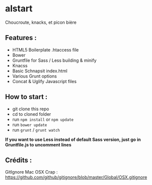 # alstart
Choucroute, knacks, et picon bière

## Features :
- HTML5 Boilerplate .htaccess file
- Bower
- Gruntfile for Sass / Less building & minify
- Knacss
- Basic Schnapsit index.html
- Various Grunt options
- Concat & Uglify Javascript files

## How to start :
- git clone this repo
- cd to cloned folder
- run `npm install` or `npm update`
- run `bower update`
- run `grunt` / `grunt watch`

**If you want to use Less instead of default Sass version, just go
in Gruntfile.js to uncomment lines**

## Crédits :

GitIgnore Mac OSX Crap : https://github.com/github/gitignore/blob/master/Global/OSX.gitignore
